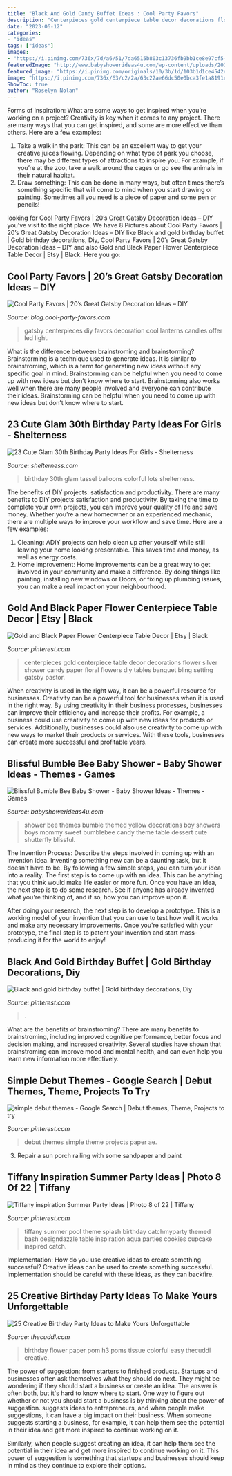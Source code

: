 ```yaml
---
title: "Black And Gold Candy Buffet Ideas : Cool Party Favors"
description: "Centerpieces gold centerpiece table decor decorations flower silver shower candy paper floral flowers diy tables banquet bling setting gatsby pastor"
date: "2023-06-12"
categories:
- "ideas"
tags: ["ideas"]
images:
- "https://i.pinimg.com/736x/7d/a6/51/7da6515b803c13736fb9bb1ce8e97cf5--debut-themes-realtor-gifts.jpg"
featuredImage: "http://www.babyshowerideas4u.com/wp-content/uploads/2016/08/Blissful-Bumble-Bee-Baby-Shower-Candies.jpg"
featured_image: "https://i.pinimg.com/originals/10/3b/1d/103b1d1ce4542ed8a642bfb16aca7715.jpg"
image: "https://i.pinimg.com/736x/63/c2/2a/63c22ae66dc50e0bca3fe1a8191ef20a--tiffany-theme-tiffany-party.jpg"
ShowToc: true
author: "Roselyn Nolan"
---
```



Forms of inspiration: What are some ways to get inspired when you’re working on a project?
Creativity is key when it comes to any project. There are many ways that you can get inspired, and some are more effective than others. Here are a few examples: 
1. Take a walk in the park: This can be an excellent way to get your creative juices flowing. Depending on what type of park you choose, there may be different types of attractions to inspire you. For example, if you’re at the zoo, take a walk around the cages or go see the animals in their natural habitat. 
2. Draw something: This can be done in many ways, but often times there’s something specific that will come to mind when you start drawing or painting. Sometimes all you need is a piece of paper and some pen or pencils!

	

		
looking for Cool Party Favors | 20’s Great Gatsby Decoration Ideas – DIY you've visit to the right place. We have 8 Pictures about Cool Party Favors | 20’s Great Gatsby Decoration Ideas – DIY like Black and gold birthday buffet | Gold birthday decorations, Diy, Cool Party Favors | 20’s Great Gatsby Decoration Ideas – DIY and also Gold and Black Paper Flower Centerpiece Table Decor | Etsy | Black. Here you go:
		
    
## Cool Party Favors | 20’s Great Gatsby Decoration Ideas – DIY

<img loading=lazy src="http://blog.cool-party-favors.com/wp-content/uploads/2020/02/80877250_2809921249046851_2815546479245000704_n.jpg" onerror="this.onerror=null;this.src='https://tse1.mm.bing.net/th?id=OIP.nfujFd5hGhTXfsOIlPKyugHaJ4&amp;pid=15.1';" alt="Cool Party Favors | 20’s Great Gatsby Decoration Ideas – DIY">

_Source: blog.cool-party-favors.com_

>gatsby centerpieces diy favors decoration cool lanterns candles offer led light. 

	

What is the difference between brainstroming and brainstorming?
Brainstorming is a technique used to generate ideas. It is similar to brainstroming, which is a term for generating new ideas without any specific goal in mind. Brainstorming can be helpful when you need to come up with new ideas but don’t know where to start.  Brainstorming also works well when there are many people involved and everyone can contribute their ideas. Brainstorming can be helpful when you need to come up with new ideas but don’t know where to start.

    
## 23 Cute Glam 30th Birthday Party Ideas For Girls - Shelterness

<img loading=lazy src="https://i.shelterness.com/2017/02/16-glam-colorful-tassel-wall-and-lots-of-balloons.jpg" onerror="this.onerror=null;this.src='https://tse4.mm.bing.net/th?id=OIP._KOOMYQFB_dU7A9fP1lVAQHaLH&amp;pid=15.1';" alt="23 Cute Glam 30th Birthday Party Ideas For Girls - Shelterness">

_Source: shelterness.com_

>birthday 30th glam tassel balloons colorful lots shelterness. 

	

The benefits of DIY projects: satisfaction and productivity.
There are many benefits to DIY projects satisfaction and productivity. By taking the time to complete your own projects, you can improve your quality of life and save money. Whether you’re a new homeowner or an experienced mechanic, there are multiple ways to improve your workflow and save time. Here are a few examples: 
1. Cleaning: ADIY projects can help clean up after yourself while still leaving your home looking presentable. This saves time and money, as well as energy costs. 
2. Home improvement: Home improvements can be a great way to get involved in your community and make a difference. By doing things like painting, installing new windows or Doors, or fixing up plumbing issues, you can make a real impact on your neighbourhood. 

    
## Gold And Black Paper Flower Centerpiece Table Decor | Etsy | Black

<img loading=lazy src="https://i.pinimg.com/originals/10/3b/1d/103b1d1ce4542ed8a642bfb16aca7715.jpg" onerror="this.onerror=null;this.src='https://tse2.mm.bing.net/th?id=OIP.ZnMUYlCHiI1OCN4m-vLVqwAAAA&amp;pid=15.1';" alt="Gold and Black Paper Flower Centerpiece Table Decor | Etsy | Black">

_Source: pinterest.com_

>centerpieces gold centerpiece table decor decorations flower silver shower candy paper floral flowers diy tables banquet bling setting gatsby pastor. 

	

When creativity is used in the right way, it can be a powerful resource for businesses.
Creativity can be a powerful tool for businesses when it is used in the right way. By using creativity in their business processes, businesses can improve their efficiency and increase their profits. For example, a business could use creativity to come up with new ideas for products or services. Additionally, businesses could also use creativity to come up with new ways to market their products or services. With these tools, businesses can create more successful and profitable years.

    
## Blissful Bumble Bee Baby Shower - Baby Shower Ideas - Themes - Games

<img loading=lazy src="http://www.babyshowerideas4u.com/wp-content/uploads/2016/08/Blissful-Bumble-Bee-Baby-Shower-Candies.jpg" onerror="this.onerror=null;this.src='https://tse1.mm.bing.net/th?id=OIP.A083jwlksHkHlxiditVlUwHaLH&amp;pid=15.1';" alt="Blissful Bumble Bee Baby Shower - Baby Shower Ideas - Themes - Games">

_Source: babyshowerideas4u.com_

>shower bee themes bumble themed yellow decorations boy showers boys mommy sweet bumblebee candy theme table dessert cute shutterfly blissful. 

	

The Invention Process: Describe the steps involved in coming up with an invention idea.
Inventing something new can be a daunting task, but it doesn't have to be. By following a few simple steps, you can turn your idea into a reality.
The first step is to come up with an idea. This can be anything that you think would make life easier or more fun. Once you have an idea, the next step is to do some research. See if anyone has already invented what you're thinking of, and if so, how you can improve upon it.

After doing your research, the next step is to develop a prototype. This is a working model of your invention that you can use to test how well it works and make any necessary improvements. Once you're satisfied with your prototype, the final step is to patent your invention and start mass-producing it for the world to enjoy!

    
## Black And Gold Birthday Buffet | Gold Birthday Decorations, Diy

<img loading=lazy src="https://i.pinimg.com/1200x/3e/ad/80/3ead80b56df79520ae8ecb6b73615330.jpg" onerror="this.onerror=null;this.src='https://tse2.mm.bing.net/th?id=OIP.CcKkIfui55cG9I3r0fYycAHaJ4&amp;pid=15.1';" alt="Black and gold birthday buffet | Gold birthday decorations, Diy">

_Source: pinterest.com_

>. 

	

What are the benefits of brainstroming?
There are many benefits to brainstroming, including improved cognitive performance, better focus and decision making, and increased creativity. Several studies have shown that brainstroming can improve mood and mental health, and can even help you learn new information more effectively.

    
## Simple Debut Themes - Google Search | Debut Themes, Theme, Projects To Try

<img loading=lazy src="https://i.pinimg.com/736x/7d/a6/51/7da6515b803c13736fb9bb1ce8e97cf5--debut-themes-realtor-gifts.jpg" onerror="this.onerror=null;this.src='https://tse4.mm.bing.net/th?id=OIP.iRGGiT-evPr98WmBWuexjQHaLH&amp;pid=15.1';" alt="simple debut themes - Google Search | Debut themes, Theme, Projects to try">

_Source: pinterest.com_

>debut themes simple theme projects paper ae. 

	

3. Repair a sun porch railing with some sandpaper and paint

    
## Tiffany Inspiration Summer Party Ideas | Photo 8 Of 22 | Tiffany

<img loading=lazy src="https://i.pinimg.com/736x/63/c2/2a/63c22ae66dc50e0bca3fe1a8191ef20a--tiffany-theme-tiffany-party.jpg" onerror="this.onerror=null;this.src='https://tse2.mm.bing.net/th?id=OIP.Mgmb3eRPlmrBJ1kLhMJL6AHaJ3&amp;pid=15.1';" alt="Tiffany inspiration Summer Party Ideas | Photo 8 of 22 | Tiffany">

_Source: pinterest.com_

>tiffany summer pool theme splash birthday catchmyparty themed bash designdazzle table inspiration aqua parties cookies cupcake inspired catch. 

	

Implementation: How do you use creative ideas to create something successful?
Creative ideas can be used to create something successful. Implementation should be careful with these ideas, as they can backfire.

    
## 25 Creative Birthday Party Ideas To Make Yours Unforgettable

<img loading=lazy src="https://thecuddl.com/images/2018/04/13-cool-birthday-party-idea-thecuddl.jpg" onerror="this.onerror=null;this.src='https://tse3.mm.bing.net/th?id=OIP.lNC6-9q3ahq3MGwJlgzTMwHaJ4&amp;pid=15.1';" alt="25 Creative Birthday Party Ideas to Make Yours Unforgettable">

_Source: thecuddl.com_

>birthday flower paper pom h3 poms tissue colorful easy thecuddl creative. 

	

The power of suggestion: from starters to finished products.
Startups and businesses often ask themselves what they should do next. They might be wondering if they should start a business or create an idea. The answer is often both, but it's hard to know where to start. One way to figure out whether or not you should start a business is by thinking about the power of suggestion. 
 suggests ideas to entrepreneurs, and when people make suggestions, it can have a big impact on their business. When someone suggests starting a business, for example, it can help them see the potential in their idea and get more inspired to continue working on it. 

Similarly, when people suggest creating an idea, it can help them see the potential in their idea and get more inspired to continue working on it. This power of suggestion is something that startups and businesses should keep in mind as they continue to explore their options.

